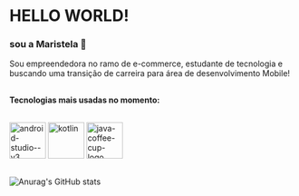 <h1>HELLO WORLD!</h1>

<h3>sou a Maristela 👋</h3>
Sou empreendedora no ramo de e-commerce, estudante de tecnologia e buscando uma transição de carreira para área de desenvolvimento Mobile!

##
<strong>Tecnologias mais usadas no momento:</strong>
<div style="display: inline_block"><br>

   <img width="64" height="64" src="https://img.icons8.com/nolan/64/android-studio--v3.png" alt="android-studio--v3"/>
  <img width="64" height="64" src="https://img.icons8.com/nolan/64/kotlin.png" alt="kotlin"/>
  <img width="64" height="64" src="https://img.icons8.com/nolan/64/java-coffee-cup-logo.png" alt="java-coffee-cup-logo"/>

</div>


  

 
##
  ![Anurag's GitHub stats](https://github-readme-stats.vercel.app/api?username=MarisDev&show_icons=true&theme=midnight-purple)
</div>




